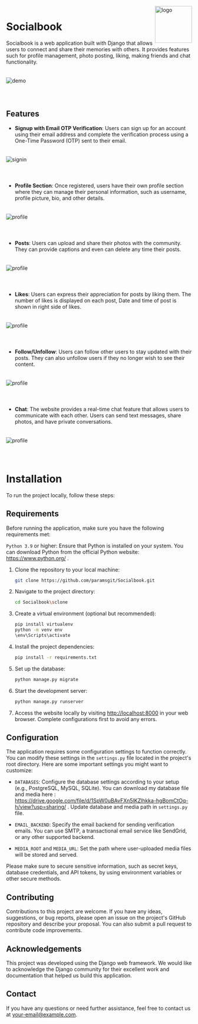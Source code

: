  
 <img src="sclone/static/logo.png" alt="logo" width="100" height="100" align="right"  /> 

# Socialbook 


Socialbook is a web application built with Django that allows users to connect and share their memories with others. It provides features such for profile management, photo posting, liking, making friends and chat functionality.

 <img src="sclone/static/imgs/img1.png" alt="demo"  style="margin:20px 0 40px 0" /> 

## Features

- **Signup with Email OTP Verification**: Users can sign up for an account using their email address and complete the verification process using a One-Time Password (OTP) sent to their email.

<img src="sclone/static/imgs/sig.png" alt="signin"  style="margin:20px 0 40px 0" /> 

- **Profile Section**: Once registered, users have their own profile section where they can manage their personal information, such as username, profile picture, bio, and other details.

<img src="sclone/static/imgs/profilesec.png" alt="profile"  style="margin:20px 0 40px 0" /> 


- **Posts**: Users can upload and share their photos with the community. They can provide captions and even can delete any time their posts.

<img src="sclone/static/imgs/upload.png" alt="profile"  style="margin:20px 0 40px 0" /> 

- **Likes**: Users can express their appreciation for posts by liking them. The number of likes is displayed on each post, Date and time of post is shown in right side of likes.

<img src="sclone/static/imgs/likes.png" alt="profile"  style="margin:20px 0 40px 0" /> 

- **Follow/Unfollow**: Users can follow other users to stay updated with their posts. They can also unfollow users if they no longer wish to see their content.

<img src="sclone/static/imgs/follow.png" alt="profile"  style="margin:20px 0 40px 0" /> 

- **Chat**: The website provides a real-time chat feature that allows users to communicate with each other. Users can send text messages, share photos, and have private conversations.

<img src="sclone/static/imgs/chat.png" alt="profile"  style="margin:20px 0 40px 0" />


# Installation

To run the project locally, follow these steps:

## Requirements
Before running the application, make sure you have the following requirements met:

`Python 3.9` or higher: Ensure that Python is installed on your system. You can download Python from the official Python website: https://www.python.org/ .

1. Clone the repository to your local machine:

   ```bash
   git clone https://github.com/paramsgit/Socialbook.git
   ```

2. Navigate to the project directory:

   ```bash
   cd Socialbook\sclone
   ```

3. Create a virtual environment (optional but recommended):

   ```bash
   pip install virtualenv 
   python -m venv env
   \env\Scripts\activate
   ```

4. Install the project dependencies:

   ```bash
   pip install -r requirements.txt
   ```

5. Set up the database:

   ```bash
   python manage.py migrate
   ```

6. Start the development server:

   ```bash
   python manage.py runserver
   ```

7. Access the website locally by visiting [http://localhost:8000](http://localhost:8000) in your web browser. Complete configurations first to avoid any errors.

## Configuration

The application requires some configuration settings to function correctly. You can modify these settings in the `settings.py` file located in the project's root directory. Here are some important settings you might want to customize:


- `DATABASES`: Configure the database settings according to your setup (e.g., PostgreSQL, MySQL, SQLite).
You can download my database file and media here : https://drive.google.com/file/d/1SpW0uBAvFXn5lKZlhkka-hgBomCtOq-h/view?usp=sharing/ . Update database and media path in `settings.py` file.


- `EMAIL_BACKEND`: Specify the email backend for sending verification emails. You can use SMTP, a transactional email service like SendGrid, or any other supported backend.



- `MEDIA_ROOT` and `MEDIA_URL`: Set the path where user-uploaded media files will be stored and served.



Please make sure to secure sensitive information, such as secret keys, database credentials, and API tokens, by using environment variables or other secure methods.

## Contributing

Contributions to this project are welcome. If you have any ideas, suggestions, or bug reports, please open an issue on the project's GitHub repository and describe your proposal. You can also submit a pull request to contribute code improvements.





## Acknowledgements



This project was developed using the Django web framework. We would like to acknowledge the Django community for their excellent work and documentation that helped us build this application.

## Contact

If you have any questions or need further assistance, feel free to contact us at your-email@example.com.
